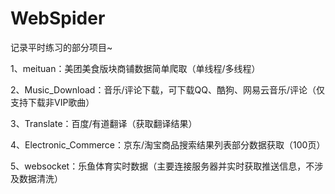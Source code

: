 # WebSpider

记录平时练习的部分项目~

1、meituan：美团美食版块商铺数据简单爬取（单线程/多线程）

2、Music_Download：音乐/评论下载，可下载QQ、酷狗、网易云音乐/评论（仅支持下载非VIP歌曲）

3、Translate：百度/有道翻译（获取翻译结果）

4、Electronic_Commerce：京东/淘宝商品搜索结果列表部分数据获取（100页）

5、websocket：乐鱼体育实时数据（主要连接服务器并实时获取推送信息，不涉及数据清洗）
